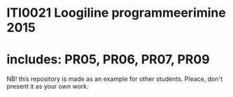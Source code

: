 # ITI0021 Loogiline programmeerimine 2015
# includes: PR05, PR06, PR07, PR09
NB! this repository is made as an example for other students. Pleace, don't present it as your own work.
